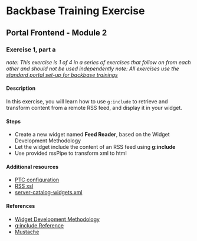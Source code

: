 # Backbase Training Exercise

## Portal Frontend - Module 2

### Exercise 1, part a

_note: This exercise is 1 of 4 in a series of exercises that follow on from each other and should not be used independently_
_note: All exercises use the [standard portal set-up for backbase trainings](https://my.backbase.com/resources/how-to-guides/getting-your-first-launchpad-based-portal-set-up/)_

#### Description

In this exercise, you will learn how to use `g:include` to retrieve and transform content from a remote RSS feed, and display it in your widget.

#### Steps

 - Create a new widget named **Feed Reader**, based on the Widget Development Methodology
 - Let the widget include the content of an RSS feed using **g:include**
 - Use provided rssPipe to transform xml to html

#### Additional resources

 - [PTC configuration](../../../../../resources/exercises-ptc-config.xml)
 - [RSS xsl](../../../../WEB-INF/xslt/rss/rss2xhtml.xsl)
 - [server-catalog-widgets.xml](../../../../../config-info/import/server-catalog-widgets.xml#L3-L27)

#### References

 - [Widget Development Methodology](https://github.com/Backbase/methodology-widget-development)
 - [g:include Reference](https://my.backbase.com/resources/documentation/portal/5.5.1.0/refc_gnam_include.html)
 - [Mustache](https://mustache.github.io/mustache.5.html)
